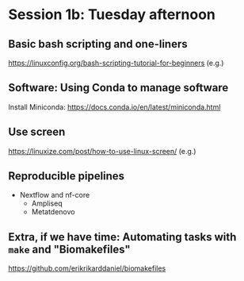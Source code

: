 # Session 1b: Tuesday afternoon

## Basic bash scripting and one-liners

https://linuxconfig.org/bash-scripting-tutorial-for-beginners (e.g.)

## Software: Using Conda to manage software

Install Miniconda: https://docs.conda.io/en/latest/miniconda.html

## Use screen

https://linuxize.com/post/how-to-use-linux-screen/ (e.g.)

## Reproducible pipelines

* Nextflow and nf-core
  - Ampliseq
  - Metatdenovo

## Extra, if we have time: Automating tasks with `make` and "Biomakefiles" 

https://github.com/erikrikarddaniel/biomakefiles
